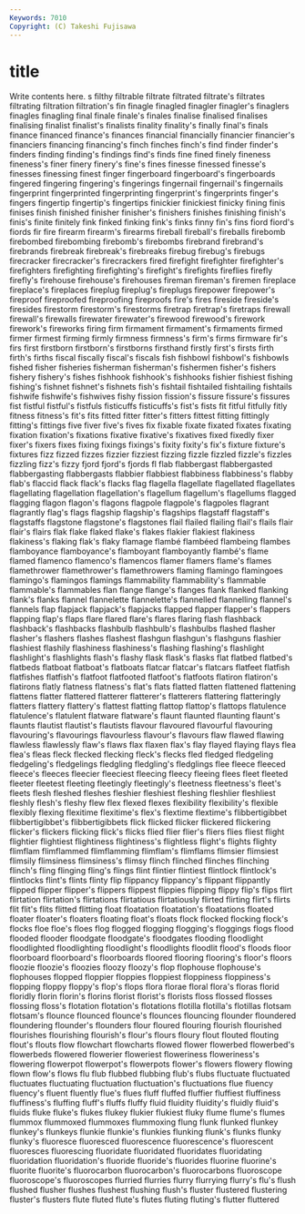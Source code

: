 ```yaml
---
Keywords: 7010 
Copyright: (C) Takeshi Fujisawa
---
```


# title

Write contents here.
s filthy filtrable filtrate filtrated filtrate's filtrates filtrating
filtration filtration's fin finagle finagled finagler finagler's finaglers finagles finagling
final finale finale's finales finalise finalised finalises finalising finalist finalist's
finalists finality finality's finally final's finals finance financed finance's finances
financial financially financier financier's financiers financing financing's finch finches finch's
find finder finder's finders finding finding's findings find's finds fine
fined finely fineness fineness's finer finery finery's fine's fines finesse
finessed finesse's finesses finessing finest finger fingerboard fingerboard's fingerboards fingered
fingering fingering's fingerings fingernail fingernail's fingernails fingerprint fingerprinted fingerprinting fingerprint's
fingerprints finger's fingers fingertip fingertip's fingertips finickier finickiest finicky fining
finis finises finish finished finisher finisher's finishers finishes finishing finish's
finis's finite finitely fink finked finking fink's finks finny fin's
fins fiord fiord's fiords fir fire firearm firearm's firearms fireball
fireball's fireballs firebomb firebombed firebombing firebomb's firebombs firebrand firebrand's firebrands
firebreak firebreak's firebreaks firebug firebug's firebugs firecracker firecracker's firecrackers fired
firefight firefighter firefighter's firefighters firefighting firefighting's firefight's firefights fireflies firefly
firefly's firehouse firehouse's firehouses fireman fireman's firemen fireplace fireplace's fireplaces
fireplug fireplug's fireplugs firepower firepower's fireproof fireproofed fireproofing fireproofs fire's
fires fireside fireside's firesides firestorm firestorm's firestorms firetrap firetrap's firetraps
firewall firewall's firewalls firewater firewater's firewood firewood's firework firework's fireworks
firing firm firmament firmament's firmaments firmed firmer firmest firming firmly
firmness firmness's firm's firms firmware fir's firs first firstborn firstborn's
firstborns firsthand firstly first's firsts firth firth's firths fiscal fiscally
fiscal's fiscals fish fishbowl fishbowl's fishbowls fished fisher fisheries fisherman
fisherman's fishermen fisher's fishers fishery fishery's fishes fishhook fishhook's fishhooks
fishier fishiest fishing fishing's fishnet fishnet's fishnets fish's fishtail fishtailed
fishtailing fishtails fishwife fishwife's fishwives fishy fission fission's fissure fissure's
fissures fist fistful fistful's fistfuls fisticuffs fisticuffs's fist's fists fit
fitful fitfully fitly fitness fitness's fit's fits fitted fitter fitter's
fitters fittest fitting fittingly fitting's fittings five fiver five's fives
fix fixable fixate fixated fixates fixating fixation fixation's fixations fixative
fixative's fixatives fixed fixedly fixer fixer's fixers fixes fixing fixings
fixings's fixity fixity's fix's fixture fixture's fixtures fizz fizzed fizzes
fizzier fizziest fizzing fizzle fizzled fizzle's fizzles fizzling fizz's fizzy
fjord fjord's fjords fl flab flabbergast flabbergasted flabbergasting flabbergasts flabbier
flabbiest flabbiness flabbiness's flabby flab's flaccid flack flack's flacks flag
flagella flagellate flagellated flagellates flagellating flagellation flagellation's flagellum flagellum's flagellums
flagged flagging flagon flagon's flagons flagpole flagpole's flagpoles flagrant flagrantly
flag's flags flagship flagship's flagships flagstaff flagstaff's flagstaffs flagstone flagstone's
flagstones flail flailed flailing flail's flails flair flair's flairs flak
flake flaked flake's flakes flakier flakiest flakiness flakiness's flaking flak's
flaky flamage flambé flambéed flambeing flambes flamboyance flamboyance's flamboyant flamboyantly
flambé's flame flamed flamenco flamenco's flamencos flamer flamers flame's flames
flamethrower flamethrower's flamethrowers flaming flamingo flamingoes flamingo's flamingos flamings flammability
flammability's flammable flammable's flammables flan flange flange's flanges flank flanked
flanking flank's flanks flannel flannelette flannelette's flannelled flannelling flannel's flannels
flap flapjack flapjack's flapjacks flapped flapper flapper's flappers flapping flap's
flaps flare flared flare's flares flaring flash flashback flashback's flashbacks
flashbulb flashbulb's flashbulbs flashed flasher flasher's flashers flashes flashest flashgun
flashgun's flashguns flashier flashiest flashily flashiness flashiness's flashing flashing's flashlight
flashlight's flashlights flash's flashy flask flask's flasks flat flatbed flatbed's
flatbeds flatboat flatboat's flatboats flatcar flatcar's flatcars flatfeet flatfish flatfishes
flatfish's flatfoot flatfooted flatfoot's flatfoots flatiron flatiron's flatirons flatly flatness
flatness's flat's flats flatted flatten flattened flattening flattens flatter flattered
flatterer flatterer's flatterers flattering flatteringly flatters flattery flattery's flattest flatting
flattop flattop's flattops flatulence flatulence's flatulent flatware flatware's flaunt flaunted
flaunting flaunt's flaunts flautist flautist's flautists flavour flavoured flavourful flavouring
flavouring's flavourings flavourless flavour's flavours flaw flawed flawing flawless flawlessly
flaw's flaws flax flaxen flax's flay flayed flaying flays flea
flea's fleas fleck flecked flecking fleck's flecks fled fledged fledgeling
fledgeling's fledgelings fledgling fledgling's fledglings flee fleece fleeced fleece's fleeces
fleecier fleeciest fleecing fleecy fleeing flees fleet fleeted fleeter fleetest
fleeting fleetingly fleetingly's fleetness fleetness's fleet's fleets flesh fleshed fleshes
fleshier fleshiest fleshing fleshlier fleshliest fleshly flesh's fleshy flew flex
flexed flexes flexibility flexibility's flexible flexibly flexing flexitime flexitime's flex's
flextime flextime's flibbertigibbet flibbertigibbet's flibbertigibbets flick flicked flicker flickered flickering
flicker's flickers flicking flick's flicks flied flier flier's fliers flies
fliest flight flightier flightiest flightiness flightiness's flightless flight's flights flighty
flimflam flimflammed flimflamming flimflam's flimflams flimsier flimsiest flimsily flimsiness flimsiness's
flimsy flinch flinched flinches flinching flinch's fling flinging fling's flings
flint flintier flintiest flintlock flintlock's flintlocks flint's flints flinty flip
flippancy flippancy's flippant flippantly flipped flipper flipper's flippers flippest flippies
flipping flippy flip's flips flirt flirtation flirtation's flirtations flirtatious flirtatiously
flirted flirting flirt's flirts flit flit's flits flitted flitting float
floatation floatation's floatations floated floater floater's floaters floating float's floats
flock flocked flocking flock's flocks floe floe's floes flog flogged
flogging flogging's floggings flogs flood flooded flooder floodgate floodgate's floodgates
flooding floodlight floodlighted floodlighting floodlight's floodlights floodlit flood's floods floor
floorboard floorboard's floorboards floored flooring flooring's floor's floors floozie floozie's
floozies floozy floozy's flop flophouse flophouse's flophouses flopped floppier floppies
floppiest floppiness floppiness's flopping floppy floppy's flop's flops flora florae
floral flora's floras florid floridly florin florin's florins florist florist's
florists floss flossed flosses flossing floss's flotation flotation's flotations flotilla
flotilla's flotillas flotsam flotsam's flounce flounced flounce's flounces flouncing flounder
floundered floundering flounder's flounders flour floured flouring flourish flourished flourishes
flourishing flourish's flour's flours floury flout flouted flouting flout's flouts
flow flowchart flowcharts flowed flower flowerbed flowerbed's flowerbeds flowered flowerier
floweriest floweriness floweriness's flowering flowerpot flowerpot's flowerpots flower's flowers flowery
flowing flown flow's flows flu flub flubbed flubbing flub's flubs
fluctuate fluctuated fluctuates fluctuating fluctuation fluctuation's fluctuations flue fluency fluency's
fluent fluently flue's flues fluff fluffed fluffier fluffiest fluffiness fluffiness's
fluffing fluff's fluffs fluffy fluid fluidity fluidity's fluidly fluid's fluids
fluke fluke's flukes flukey flukier flukiest fluky flume flume's flumes
flummox flummoxed flummoxes flummoxing flung flunk flunked flunkey flunkey's flunkeys
flunkie flunkie's flunkies flunking flunk's flunks flunky flunky's fluoresce fluoresced
fluorescence fluorescence's fluorescent fluoresces fluorescing fluoridate fluoridated fluoridates fluoridating fluoridation
fluoridation's fluoride fluoride's fluorides fluorine fluorine's fluorite fluorite's fluorocarbon fluorocarbon's
fluorocarbons fluoroscope fluoroscope's fluoroscopes flurried flurries flurry flurrying flurry's flu's
flush flushed flusher flushes flushest flushing flush's fluster flustered flustering
fluster's flusters flute fluted flute's flutes fluting fluting's flutter fluttered
